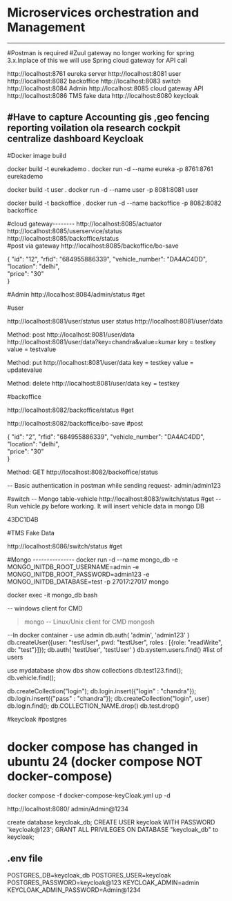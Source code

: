 # Microservices orchestration and Management
----------------------------------------------------

#Postman is required
#Zuul gateway no longer working for spring 3.x.Inplace of this we will use Spring cloud gateway for API call 

http://localhost:8761 eureka server
http://localhost:8081   user
http://localhost:8082  backoffice
http://localhost:8083   switch
http://localhost:8084   Admin
http://localhost:8085   cloud gateway API
http://localhost:8086   TMS fake data
http://localhost:8080   keycloak

#Have to capture
Accounting
gis ,geo fencing
reporting
voilation
ola research
cockpit centralize dashboard
Keycloak
--------------

#Docker image build

docker build -t eurekademo .
docker run -d --name eureka -p 8761:8761  eurekademo

docker build -t user .
docker run -d --name user -p 8081:8081 user

docker build -t backoffice .
docker run -d --name backoffice -p 8082:8082 backoffice


#cloud gateway--------
http://localhost:8085/actuator  
http://localhost:8085/userservice/status
http://localhost:8085/backoffice/status  
#post via gateway
http://localhost:8085/backoffice/bo-save  

{
    "id": "12",
    "rfid": "684955886339",	
    "vehicle_number": "DA4AC4DD",
    "location": "delhi",	
    "price": "30"   
}

#Admin
http://localhost:8084/admin/status    #get



#user

http://localhost:8081/user/status     user status
http://localhost:8081/user/data

Method: post
http://localhost:8081/user/data
http://localhost:8081/user/data?key=chandra&value=kumar
key = testkey
value = testvalue

Method: put
http://localhost:8081/user/data
key = testkey
value = updatevalue

Method: delete
http://localhost:8081/user/data
key = testkey


#backoffice

http://localhost:8082/backoffice/status    #get

http://localhost:8082/backoffice/bo-save   #post

{
    "id": "2",
    "rfid": "684955886339",	
    "vehicle_number": "DA4AC4DD",
    "location": "delhi",	
    "price": "30"   
}

Method: GET
http://localhost:8082/backoffice/status

-- Basic authentication in postman while sending request- admin/admin123



#switch
-- Mongo table-vehicle
http://localhost:8083/switch/status    #get
-- Run vehicle.py before working. It will insert vehicle data in mongo DB

43DC1D4B

#TMS  Fake Data 

http://localhost:8086/switch/status    #get



#Mongo ---------------
docker run -d --name mongo_db -e MONGO_INITDB_ROOT_USERNAME=admin -e MONGO_INITDB_ROOT_PASSWORD=admin123 -e MONGO_INITDB_DATABASE=test -p 27017:27017 mongo

docker exec -it  mongo_db bash

-- windows client for CMD
 >mongo
-- Linux/Unix  client for CMD
 >mongosh

--In docker container - 
use admin
db.auth( 'admin', 'admin123' )
db.createUser({user: "testUser", pwd: "testUser", roles : [{role: "readWrite", db: "test"}]});
db.auth( 'testUser', 'testUser' )
db.system.users.find()   #list of users


use mydatabase
show dbs
show collections
db.test123.find();
db.vehicle.find();

db.createCollection("login");
db.login.insert({"login" : "chandra"});
db.login.insert({"pass" : "chandra"});
db.createCollection("login", user)
db.login.find();
db.COLLECTION_NAME.drop()
db.test.drop()

#keycloak  #postgres
# docker compose has changed in ubuntu 24 (docker compose NOT docker-compose)
docker compose -f docker-compose-keyCloak.yml up -d

http://localhost:8080/
admin/Admin@1234

create database keycloak_db;
CREATE USER keycloak WITH PASSWORD 'keycloak@123';
GRANT ALL PRIVILEGES ON DATABASE "keycloak_db" to keycloak;

.env file
------------------
POSTGRES_DB=keycloak_db
POSTGRES_USER=keycloak
POSTGRES_PASSWORD=keycloak@123
KEYCLOAK_ADMIN=admin
KEYCLOAK_ADMIN_PASSWORD=Admin@1234

